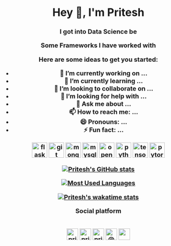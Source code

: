 <h1 align="center">Hey 👋, I'm Pritesh</h1>
<h3 align="center">I got into Data Science be

Some Frameworks I have worked with

Here are some ideas to get you started:

- 🔭 I’m currently working on ...
- 🌱 I’m currently learning ...
- 👯 I’m looking to collaborate on ...
- 🤔 I’m looking for help with ...
- 💬 Ask me about ...
- 📫 How to reach me: ...
- 😄 Pronouns: ...
- ⚡ Fun fact: ...




<p align="center">

<img src="https://www.vectorlogo.zone/logos/pocoo_flask/pocoo_flask-icon.svg" alt="flask" width="40" height="40"/> 

<img src="https://www.vectorlogo.zone/logos/git-scm/git-scm-icon.svg" alt="git" width="40" height="40"/> 

<img src="https://www.vectorlogo.zone/logos/mongodb/mongodb-icon.svg" alt="mongodb" width="40" height="40"/> 

<img src="https://www.vectorlogo.zone/logos/mysql/mysql-icon.svg" alt="mysql" width="40" height="40"/> 

<img src="https://www.vectorlogo.zone/logos/opencv/opencv-icon.svg" alt="opencv" width="40" height="40"/> 

<img src="https://www.vectorlogo.zone/logos/python/python-icon.svg" alt="python" width="40" height="40"/> 

<img src="https://www.vectorlogo.zone/logos/tensorflow/tensorflow-icon.svg" alt="tensorflow" width="40" height="40"/> 

<img src="https://www.vectorlogo.zone/logos/pytorch/pytorch-icon.svg" alt="pytorch" width="40" height="40"/>

</p>

[![Pritesh's GitHub stats](https://github-readme-stats.vercel.app/api?username=Priteshraj10&show_icons=True)](https://github.com/Priteshraj10/github-readme-stats)

[![Most Used Languages](https://github-readme-stats.vercel.app/api/top-langs/?username=Priteshraj10&langs_count=10)](https://github.com/Priteshraj10/github-readme-stats)

[![Pritesh's wakatime stats](https://github-readme-stats.vercel.app/api/wakatime?username=@priteshraj)](https://github.com/Priteshraj10/github-readme-stats)

Social platform
<br/>
<br/>
<p align="center">
<a href="https://www.linkedin.com/in/priteshraj10/" target="blank"><img align="center" src="https://www.vectorlogo.zone/logos/linkedin/linkedin-tile.svg" alt="priteshraj10" height="30" width="30" /></a> <a href="https://stackoverflow.com/users/15358565/pritesh-raj" target="blank"><img align="center" src="https://www.vectorlogo.zone/logos/stackoverflow/stackoverflow-icon.svg" alt="pritesh-raj" height="30" width="30" /></a>
<a href="https://www.kaggle.com/priteshraj10" target="blank"><img align="center" src="https://www.vectorlogo.zone/logos/kaggle/kaggle-icon.svg" alt="priteshraj10" height="30" width="30" /></a> <a href="https://priteshraj.medium.com/" target="blank">
<img align="center" src="https://www.vectorlogo.zone/logos/medium/medium-tile.svg" alt="@priteshraj" height="30" width="30" /></a>

<a href="https://sheddinglightupon.wordpress.com" target="blank">
<img align="center" src="https://www.vectorlogo.zone/logos/wordpress/wordpress-tile.svg" height="30" width="30" /></a>
</p>
